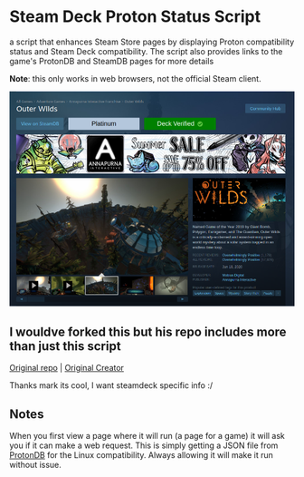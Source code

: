 # Steam Deck Proton Status Script

a script that enhances Steam Store pages by displaying Proton compatibility status and Steam Deck compatibility. The script also provides links to the game's ProtonDB and SteamDB pages for more details

**Note**: this only works in web browsers, not the official Steam client.

![Preview Image](./preview.png)

## I wouldve forked this but his repo includes more than just this script

[Original repo](https://github.com/mkwsnyder/marks-user-scripts/tree/master/scripts/marks-steam-script) | [Original Creator](https://github.com/mkwsnyder)

Thanks mark its cool, I want steamdeck specific info :/

## Notes

When you first view a page where it will run (a page for a game) it will ask you if it can make a web request. This is simply getting a JSON file from [ProtonDB](https://www.protondb.com/) for the Linux compatibility. Always allowing it will make it run without issue.
